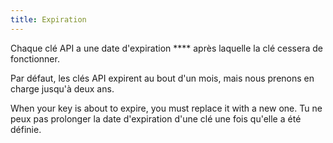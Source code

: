 ```yaml
---
title: Expiration
---
```


Chaque clé API a une date d'expiration **** après laquelle la clé cessera de fonctionner.

Par défaut, les clés API expirent au bout d'un mois, mais nous prenons en charge jusqu'à deux ans.

<Note>
When your key is about to expire, you must replace it with a new one. 
Tu ne peux pas prolonger la date d'expiration d'une clé une fois qu'elle a été définie.
</Note>
